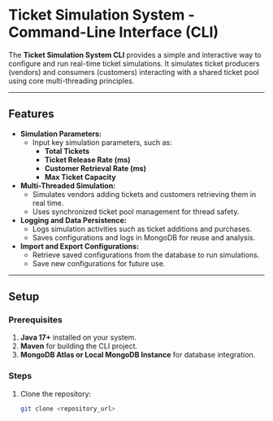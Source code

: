 # Ticket Simulation System - Command-Line Interface (CLI)

The **Ticket Simulation System CLI** provides a simple and interactive way to configure and run real-time ticket simulations. It simulates ticket producers (vendors) and consumers (customers) interacting with a shared ticket pool using core multi-threading principles.

---

## Features

- **Simulation Parameters:**
  - Input key simulation parameters, such as:
    - **Total Tickets**
    - **Ticket Release Rate (ms)**
    - **Customer Retrieval Rate (ms)**
    - **Max Ticket Capacity**
- **Multi-Threaded Simulation:**
  - Simulates vendors adding tickets and customers retrieving them in real time.
  - Uses synchronized ticket pool management for thread safety.
- **Logging and Data Persistence:**
  - Logs simulation activities such as ticket additions and purchases.
  - Saves configurations and logs in MongoDB for reuse and analysis.
- **Import and Export Configurations:**
  - Retrieve saved configurations from the database to run simulations.
  - Save new configurations for future use.

---

## Setup

### Prerequisites
1. **Java 17+** installed on your system.
2. **Maven** for building the CLI project.
3. **MongoDB Atlas or Local MongoDB Instance** for database integration.

### Steps
1. Clone the repository:
   ```bash
   git clone <repository_url>
